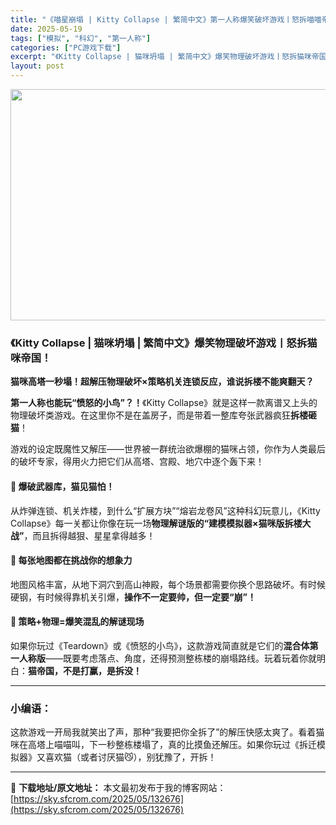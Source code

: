 ```yaml
---
title: "《喵星崩塌 | Kitty Collapse | 繁简中文》第一人称爆笑破坏游戏丨怒拆喵喵帝国！"
date: 2025-05-19
tags: ["模拟", "科幻", "第一人称"]
categories: ["PC游戏下载"]
excerpt: "《Kitty Collapse | 猫咪坍塌 | 繁简中文》爆笑物理破坏游戏丨怒拆猫咪帝国！ 猫咪高塔一秒塌！超解压物理破坏×策略机关连锁反应，谁说拆楼不能爽翻天？ 第一人称也能玩“愤怒的小鸟”？！《Kitty Collapse》就是这样一款离谱又上头的物理破坏类游戏。在这里你不是在盖房子，而是带着&hellip;"
layout: post
---
```


<img class="aligncenter size-full wp-image-132680" src="https://sky.sfcrom.com/wp-content/uploads/2025/05/202505190958034.webp" alt="" width="660" height="370" />
<h3 class="" data-start="99" data-end="149">《Kitty Collapse | 猫咪坍塌 | 繁简中文》爆笑物理破坏游戏丨怒拆猫咪帝国！</h3>
<strong>猫咪高塔一秒塌！超解压物理破坏×策略机关连锁反应，谁说拆楼不能爽翻天？</strong>
<p class="" data-start="151" data-end="240"><strong data-start="151" data-end="171">第一人称也能玩“愤怒的小鸟”？！</strong>《Kitty Collapse》就是这样一款离谱又上头的物理破坏类游戏。在这里你不是在盖房子，而是带着一整库夸张武器疯狂<strong data-start="231" data-end="239">拆楼砸猫</strong>！</p>
<p class="" data-start="242" data-end="307">游戏的设定既魔性又解压——世界被一群统治欲爆棚的猫咪占领，你作为人类最后的破坏专家，得用火力把它们从高塔、宫殿、地穴中逐个轰下来！</p>

<h4 class="" data-start="309" data-end="328">🧨 爆破武器库，猫见猫怕！</h4>
<p class="" data-start="329" data-end="431">从炸弹连锁、机关炸楼，到什么“扩展方块”“熔岩龙卷风”这种科幻玩意儿，《Kitty Collapse》每一关都让你像在玩一场<strong data-start="391" data-end="416">物理解谜版的“建模模拟器×猫咪版拆楼大战”</strong>，而且拆得越狠、星星拿得越多！</p>

<h4 class="" data-start="433" data-end="454">🧱 每张地图都在挑战你的想象力</h4>
<p class="" data-start="455" data-end="524">地图风格丰富，从地下洞穴到高山神殿，每个场景都需要你换个思路破坏。有时候硬钢，有时候得靠机关引爆，<strong data-start="504" data-end="524">操作不一定要帅，但一定要“崩”！</strong></p>

<h4 class="" data-start="526" data-end="549">🧠 策略+物理=爆笑混乱的解谜现场</h4>
<p class="" data-start="550" data-end="648">如果你玩过《Teardown》或《愤怒的小鸟》，这款游戏简直就是它们的<strong data-start="585" data-end="597">混合体第一人称版</strong>——既要考虑落点、角度，还得预测整栋楼的崩塌路线。玩着玩着你就明白：<strong data-start="631" data-end="648">猫帝国，不是打赢，是拆没！</strong></p>


<hr class="" data-start="650" data-end="653" />

<h3 class="" data-start="655" data-end="663">小编语：</h3>
<p class="" data-start="664" data-end="762">这款游戏一开局我就笑出了声，那种“我要把你全拆了”的解压快感太爽了。看着猫咪在高塔上喵喵叫，下一秒整栋楼塌了，真的比摸鱼还解压。如果你玩过《拆迁模拟器》又喜欢猫（或者讨厌猫😼），别犹豫了，开拆！</p>

---
📖 **下载地址/原文地址：** 本文最初发布于我的博客网站：[https://sky.sfcrom.com/2025/05/132676](https://sky.sfcrom.com/2025/05/132676)
